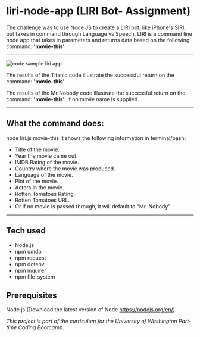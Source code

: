 # liri-node-app (LIRI Bot- Assignment)

 
The challenge was to use Node JS to create a LIRI bot, like iPhone's SIRI, but takes in command through Language vs Speech. LIRI is a command line node app that takes in parameters and returns data based on the following command:  **'movie-this'**

-----

<img src="https://heidijvr.github.io/liri-node-app/images/movie-this-screenshot.PNG" alt="code sample liri app">

The results of the Titanic code illustrate the successful return on the command: **'movie-this'**

The results of the Mr Nobody code illustrate the successful return on the command: **'movie-this'**, if no movie name is supplied.

-----

 
## What the command does:

node liri.js movie-this <movie name>
It shows the following information in terminal/bash:

* Title of the movie.
* Year the movie came out.
* IMDB Rating of the movie.
* Country where the movie was produced.
* Language of the movie.
* Plot of the movie.
* Actors in the movie.
* Rotten Tomatoes Rating.
* Rotten Tomatoes URL.
* Or if no movie is passed through, it will default to "Mr. Nobody"

-----

## Tech used

- Node.js
- npm omdb
- npm request
- npm dotenv
- npm inquirer
- npm file-system

## Prerequisites

Node.js (Download the latest version of Node https://nodejs.org/en/)

*This project is part of the curriculum for the University of Washington Part-time Coding Bootcamp.*
